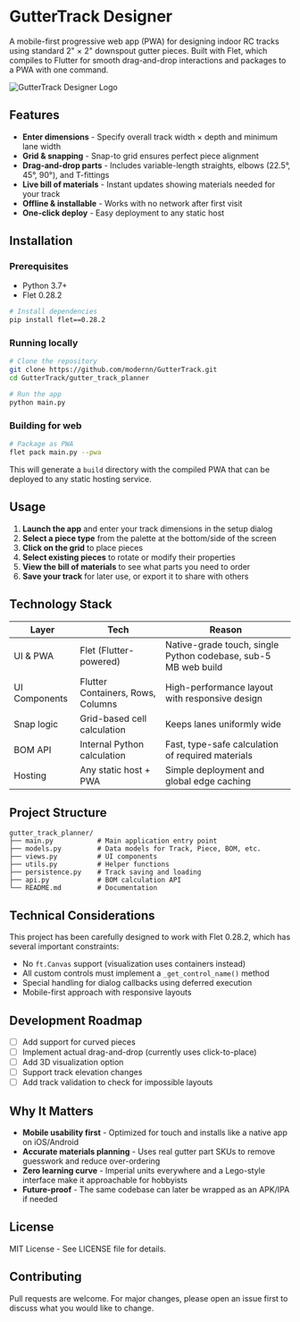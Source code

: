 # GutterTrack Designer

A mobile-first progressive web app (PWA) for designing indoor RC tracks using standard 2" × 2" downspout gutter pieces. Built with Flet, which compiles to Flutter for smooth drag-and-drop interactions and packages to a PWA with one command.

![GutterTrack Designer Logo](https://via.placeholder.com/300x150?text=GutterTrack+Designer)

## Features

- **Enter dimensions** - Specify overall track width × depth and minimum lane width
- **Grid & snapping** - Snap-to grid ensures perfect piece alignment
- **Drag-and-drop parts** - Includes variable-length straights, elbows (22.5°, 45°, 90°), and T-fittings
- **Live bill of materials** - Instant updates showing materials needed for your track
- **Offline & installable** - Works with no network after first visit
- **One-click deploy** - Easy deployment to any static host

## Installation

### Prerequisites

- Python 3.7+
- Flet 0.28.2

```bash
# Install dependencies
pip install flet==0.28.2
```

### Running locally

```bash
# Clone the repository
git clone https://github.com/modernn/GutterTrack.git
cd GutterTrack/gutter_track_planner

# Run the app
python main.py
```

### Building for web

```bash
# Package as PWA
flet pack main.py --pwa
```

This will generate a `build` directory with the compiled PWA that can be deployed to any static hosting service.

## Usage

1. **Launch the app** and enter your track dimensions in the setup dialog
2. **Select a piece type** from the palette at the bottom/side of the screen
3. **Click on the grid** to place pieces
4. **Select existing pieces** to rotate or modify their properties
5. **View the bill of materials** to see what parts you need to order
6. **Save your track** for later use, or export it to share with others

## Technology Stack

| Layer | Tech | Reason |
|-------|------|--------|
| UI & PWA | Flet (Flutter-powered) | Native-grade touch, single Python codebase, sub-5 MB web build |
| UI Components | Flutter Containers, Rows, Columns | High-performance layout with responsive design |
| Snap logic | Grid-based cell calculation | Keeps lanes uniformly wide |
| BOM API | Internal Python calculation | Fast, type-safe calculation of required materials |
| Hosting | Any static host + PWA | Simple deployment and global edge caching |

## Project Structure

```
gutter_track_planner/
├── main.py           # Main application entry point
├── models.py         # Data models for Track, Piece, BOM, etc.
├── views.py          # UI components
├── utils.py          # Helper functions
├── persistence.py    # Track saving and loading
├── api.py            # BOM calculation API
└── README.md         # Documentation
```

## Technical Considerations

This project has been carefully designed to work with Flet 0.28.2, which has several important constraints:

- No `ft.Canvas` support (visualization uses containers instead)
- All custom controls must implement a `_get_control_name()` method
- Special handling for dialog callbacks using deferred execution
- Mobile-first approach with responsive layouts

## Development Roadmap

- [ ] Add support for curved pieces
- [ ] Implement actual drag-and-drop (currently uses click-to-place)
- [ ] Add 3D visualization option
- [ ] Support track elevation changes
- [ ] Add track validation to check for impossible layouts

## Why It Matters

- **Mobile usability first** - Optimized for touch and installs like a native app on iOS/Android
- **Accurate materials planning** - Uses real gutter part SKUs to remove guesswork and reduce over-ordering
- **Zero learning curve** - Imperial units everywhere and a Lego-style interface make it approachable for hobbyists
- **Future-proof** - The same codebase can later be wrapped as an APK/IPA if needed

## License

MIT License - See LICENSE file for details.

## Contributing

Pull requests are welcome. For major changes, please open an issue first to discuss what you would like to change.

```